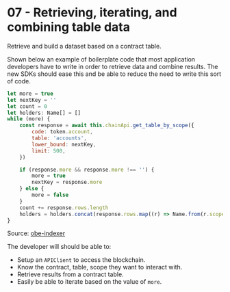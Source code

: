 # 07 - Retrieving, iterating, and combining table data

Retrieve and build a dataset based on a contract table.

Shown below an example of boilerplate code that most application developers have to write in order to retrieve data and combine results. The new SDKs should ease this and be able to reduce the need to write this sort of code.

```js
let more = true
let nextKey = ''
let count = 0
let holders: Name[] = []
while (more) {
    const response = await this.chainApi.get_table_by_scope({
        code: token.account,
        table: 'accounts',
        lower_bound: nextKey,
        limit: 500,
    })

    if (response.more && response.more !== '') {
        more = true
        nextKey = response.more
    } else {
        more = false
    }
    count += response.rows.length
    holders = holders.concat(response.rows.map((r) => Name.from(r.scope)))
}
```

Source: [obe-indexer](https://github.com/telosnetwork/obe-indexer/blob/062a4b3e69a9a0ab51b21dcedf8013fdcc41b326/src/indexer/jobs/TokenPoller.ts#L76-L97)

The developer will should be able to:

-   Setup an `APIClient` to access the blockchain.
-   Know the contract, table, scope they want to interact with.
-   Retrieve results from a contract table.
-   Easily be able to iterate based on the value of `more`.
